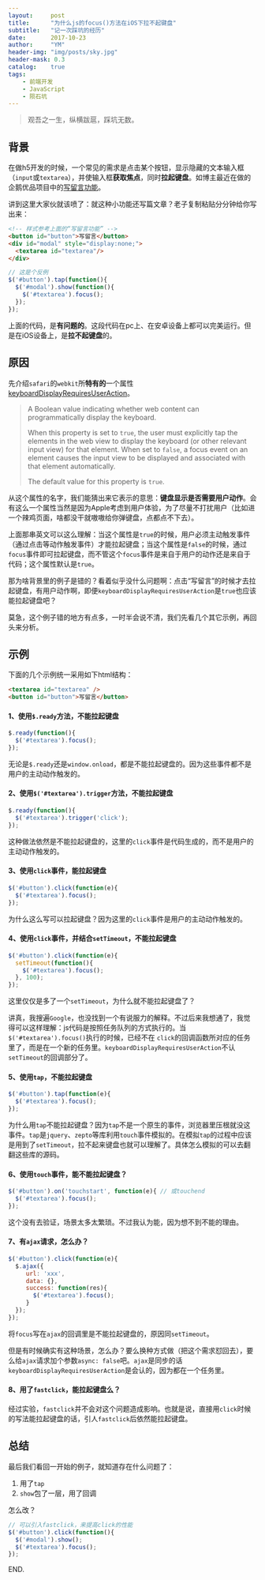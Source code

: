```yaml
---
layout:     post
title:      "为什么js的focus()方法在iOS下拉不起键盘"
subtitle:   "记一次踩坑的经历"
date:       2017-10-23
author:     "YM"
header-img: "img/posts/sky.jpg"
header-mask: 0.3
catalog:    true
tags:
    - 前端开发
    - JavaScript
    - 陨石坑
---
```


> 观吾之一生，纵横跋扈，踩坑无数。

## 背景

在做h5开发的时候，一个常见的需求是点击某个按钮，显示隐藏的文本输入框（`input`或`textarea`），并使输入框**获取焦点**，同时**拉起键盘**。如博主最近在做的企鹅优品项目中的[写留言功能](http://youpin.qq.com/h5/article/detail?id=224748681000)。

讲到这里大家伙就该喷了：就这种小功能还写篇文章？老子复制粘贴分分钟给你写出来：

```html
<!-- 样式参考上面的“写留言功能” -->
<button id="button">写留言</button>
<div id="modal" style="display:none;">
  <textarea id="textarea"/>
</div>
```

```javascript
// 这是个反例
$('#button').tap(function(){
  $('#modal').show(function(){
    $('#textarea').focus();
  });
});
```

上面的代码，是**有问题的**。这段代码在pc上、在安卓设备上都可以完美运行。但是在iOS设备上，是**拉不起键盘**的。

## 原因

先介绍`safari`的`webkit`所**特有的**一个属性[keyboardDisplayRequiresUserAction](https://developer.apple.com/documentation/uikit/uiwebview/1617967-keyboarddisplayrequiresuseractio)。

> A Boolean value indicating whether web content can programmatically display the keyboard.
>
> When this property is set to `true`, the user must explicitly tap the elements in the web view to display the keyboard (or other relevant input view) for that element. When set to `false`, a focus event on an element causes the input view to be displayed and associated with that element automatically.
>
> The default value for this property is `true`.

从这个属性的名字，我们能猜出来它表示的意思：**键盘显示是否需要用户动作**。会有这么一个属性当然是因为Apple考虑到用户体验，为了尽量不打扰用户（比如进一个辣鸡页面，啥都没干就嗷嗷给你弹键盘，点都点不下去）。

上面那串英文可以这么理解：当这个属性是`true`的时候，用户必须主动触发事件（通过点击等动作触发事件）才能拉起键盘；当这个属性是`false`的时候，通过`focus`事件即可拉起键盘，而不管这个`focus`事件是来自于用户的动作还是来自于代码；这个属性默认是`true`。

那为啥背景里的例子是错的？看着似乎没什么问题啊：点击“写留言”的时候才去拉起键盘，有用户动作啊，即便`keyboardDisplayRequiresUserAction`是`true`也应该能拉起键盘吧？

莫急，这个例子错的地方有点多，一时半会说不清，我们先看几个其它示例，再回头来分析。

## 示例

下面的几个示例统一采用如下html结构：

```html
<textarea id="textarea" />
<button id="button">写留言</button>
```

#### 1、使用`$.ready`方法，不能拉起键盘

```javascript
$.ready(function(){
  $('#textarea').focus();
});
```

无论是`$.ready`还是`window.onload`，都是不能拉起键盘的。因为这些事件都不是用户的主动动作触发的。

#### 2、使用`$('#textarea').trigger`方法，不能拉起键盘

```javascript
$.ready(function(){
  $('#textarea').trigger('click');
});
```

这种做法依然是不能拉起键盘的，这里的`click`事件是代码生成的，而不是用户的主动动作触发的。

#### 3、使用`click`事件，能拉起键盘

```javascript
$('#button').click(function(e){
  $('#textarea').focus();
});
```

为什么这么写可以拉起键盘？因为这里的`click`事件是用户的主动动作触发的。

#### 4、使用`click`事件，并结合`setTimeout`，不能拉起键盘

```javascript
$('#button').click(function(e){
  setTimeout(function(){
    $('#textarea').focus();
  }, 100);
});
```

这里仅仅是多了一个`setTimeout`，为什么就不能拉起键盘了？

讲真，我搜遍`Google`，也没找到一个有说服力的解释。不过后来我想通了，我觉得可以这样理解：js代码是按照任务队列的方式执行的。当`$('#textarea').focus()`执行的时候，已经不在 `click`的回调函数所对应的任务里了，而是在一个新的任务里。`keyboardDisplayRequiresUserAction`不认`setTimeout`的回调部分了。

#### 5、使用`tap`，不能拉起键盘

```javascript
$('#button').tap(function(e){
  $('#textarea').focus();
});
```

为什么用`tap`不能拉起键盘？因为`tap`不是一个原生的事件，浏览器里压根就没这事件。`tap`是`jquery`、`zepto`等库利用`touch`事件模拟的。在模拟`tap`的过程中应该是用到了`setTimeout`，拉不起来键盘也就可以理解了。具体怎么模拟的可以去翻翻这些库的源码。

#### 6、使用`touch`事件，能不能拉起键盘？

```javascript
$('#button').on('touchstart', function(e){ // 或touchend
  $('#textarea').focus();
});
```

这个没有去验证，场景太多太繁琐。不过我认为能，因为想不到不能的理由。

#### 7、有`ajax`请求，怎么办？

```javascript
$('#button').click(function(e){
  $.ajax({
     url: 'xxx',
     data: {},
     success: function(res){
       $('#textarea').focus();
     }
  });
});
```

将`focus`写在`ajax`的回调里是不能拉起键盘的，原因同`setTimeout`。

但是有时候确实有这种场景，怎么办？要么换种方式做（把这个需求怼回去），要么给`ajax`请求加个参数`async: false`吧。`ajax`是同步的话`keyboardDisplayRequiresUserAction`是会认的，因为都在一个任务里。

#### 8、用了`fastclick`，能拉起键盘么？ 

经过实验，`fastclick`并不会对这个问题造成影响。也就是说，直接用`click`时候的写法能拉起键盘的话，引人`fastclick`后依然能拉起键盘。

## 总结

最后我们看回一开始的例子，就知道存在什么问题了：

1. 用了`tap`
2. `show`包了一层，用了回调

怎么改？

```javascript
// 可以引入fastclick，来提高click的性能
$('#button').click(function(){
  $('#modal').show();
  $('#textarea').focus();
});
```

END.